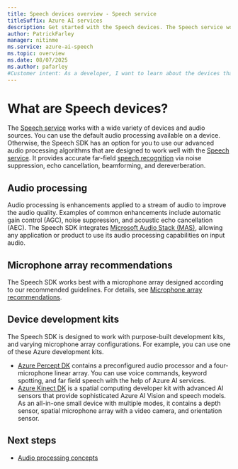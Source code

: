```yaml
---
title: Speech devices overview - Speech service
titleSuffix: Azure AI services
description: Get started with the Speech devices. The Speech service works with a wide variety of devices and audio sources. 
author: PatrickFarley
manager: nitinme
ms.service: azure-ai-speech
ms.topic: overview
ms.date: 08/07/2025
ms.author: pafarley
#Customer intent: As a developer, I want to learn about the devices that work with the Speech service.
---
```


# What are Speech devices?

The [Speech service](overview.md) works with a wide variety of devices and audio sources. You can use the default audio processing available on a device. Otherwise, the Speech SDK has an option for you to use our advanced audio processing algorithms that are designed to work well with the [Speech service](overview.md). It provides accurate far-field [speech recognition](speech-to-text.md) via noise suppression, echo cancellation, beamforming, and dereverberation.

## Audio processing

Audio processing is enhancements applied to a stream of audio to improve the audio quality. Examples of common enhancements include automatic gain control (AGC), noise suppression, and acoustic echo cancellation (AEC). The Speech SDK integrates [Microsoft Audio Stack (MAS)](audio-processing-overview.md), allowing any application or product to use its audio processing capabilities on input audio.

## Microphone array recommendations

The Speech SDK works best with a microphone array designed according to our recommended guidelines. For details, see [Microphone array recommendations](speech-sdk-microphone.md).

## Device development kits

The Speech SDK is designed to work with purpose-built development kits, and varying microphone array configurations. For example, you can use one of these Azure development kits. 

- [Azure Percept DK](/azure/azure-percept/overview-azure-percept-dk) contains a preconfigured audio processor and a four-microphone linear array. You can use voice commands, keyword spotting, and far field speech with the help of Azure AI services. 
- [Azure Kinect DK](/azure/kinect-dk/about-azure-kinect-dk) is a spatial computing developer kit with advanced AI sensors that provide sophisticated Azure AI Vision and speech models. As an all-in-one small device with multiple modes, it contains a depth sensor, spatial microphone array with a video camera, and orientation sensor. 

## Next steps

* [Audio processing concepts](audio-processing-overview.md)
